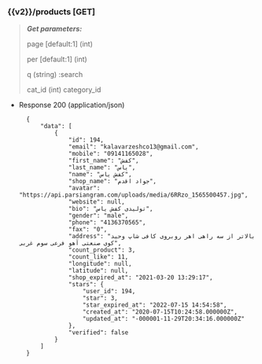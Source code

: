 ### {{v2}}/products [GET]

> ***Get parameters:***
>
> page [default:1] (int)
>
> per [default:1] (int)
>
> q (string) :search
>
> cat_id (int) category_id
>


+ Response 200 (application/json)

        {
            "data": [
                {
                    "id": 194,
                    "email": "kalavarzeshco13@gmail.com",
                    "mobile": "09141165028",
                    "first_name": "کفش",
                    "last_name": "یاس",
                    "name": "کفش یاس",
                    "shop_name": "جواد اقدم",
                    "avatar": "https://api.parsiangram.com/uploads/media/6RRzo_1565500457.jpg",
                    "website": null,
                    "bio": "تولیدی کفش یاس",
                    "gender": "male",
                    "phone": "4136370565",
                    "fax": "0",
                    "address": "بالاتر از سه راهی اهر روبروی کافی شاپ وحید کوی صنعتی آهو فرعی سوم غربی",
                    "count_product": 3,
                    "count_like": 11,
                    "longitude": null,
                    "latitude": null,
                    "shop_expired_at": "2021-03-20 13:29:17",
                    "stars": {
                        "user_id": 194,
                        "star": 3,
                        "star_expired_at": "2022-07-15 14:54:58",
                        "created_at": "2020-07-15T10:24:58.000000Z",
                        "updated_at": "-000001-11-29T20:34:16.000000Z"
                    },
                    "verified": false
                }
            ]
        }
